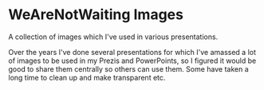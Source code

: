 # WeAreNotWaiting Images
A collection of images which I've used in various presentations.

Over the years I've done several presentations for which I've amassed a lot of images to be used in my Prezis and PowerPoints, so I figured it would be good to share them centrally so others can use them. Some have taken a long time to clean up and make transparent etc.
